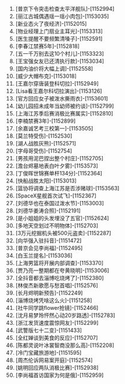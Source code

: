
1. [普京下令突击检查太平洋舰队]-[1152994]
1. [丽江古城偶遇瑶一瑶小肉包]-[1153035]
1. [新业态火了夜经济]-[1152015]
1. [物业经理上门扇业主耳光]-[1153313]
1. [医生提醒不要频繁清嗓子]-[1152591]
1. [李春江禁赛5年]-[1152818]
1. [五一千万别去这10个村儿]-[1153323]
1. [王宝强女友已还清执行款]-[1153034]
1. [国内油价将大幅上调]-[1152558]
1. [威少大帽布克]-[1153018]
1. [王嘉尔穿唐装登科切拉]-[1152949]
1. [Lisa看王嘉尔科切拉演出]-[1153126]
1. [官方回应女子被泼水撕雨衣]-[1153601]
1. [幼儿园招未成年当幼师被约谈]-[1152799]
1. [上海江苏季后赛消极比赛属实]-[1152810]
1. [李楠禁赛3年]-[1152899]
1. [余嘉诚艺考三校第一]-[1153505]
1. [莫兰特受伤]-[1152530]
1. [湖人战胜灰熊]-[1152571]
1. [字母哥受伤]-[1152754]
1. [男孩用泥巴捏出整个村庄]-[1152705]
1. [澹台烬墓地表白叶夕雾]-[1153573]
1. [丁俊晖世锦赛单杆134分]-[1152364]
1. [快船战胜太阳]-[1153013]
1. [篮协将调查上海江苏是否涉赌球]-[1153563]
1. [SpaceX星舰首次试飞]-[1152367]
1. [刘德华也在泰国过泼水节]-[1153003]
1. [刘德华姜涛合照]-[1152191]
1. [是小姐姐的头发埋没了五官]-[1152624]
1. [多地天空划过不明物体]-[1152703]
1. [3万元挖掘机头被500元盗卖]-[1152287]
1. [向华强入驻抖音]-[1151472]
1. [普京会见李尚福]-[1152495]
1. [白玉兰提名]-[1153036]
1. [上海男篮将开展内部调查]-[1153370]
1. [贾乃亮一整期都在夸黄晓明]-[1153006]
1. [全抖音都去淄博吃烧烤了]-[1152380]
1. [林俊杰新歌愿与愁首唱]-[1152576]
1. [长月烬明新预告]-[1152249]
1. [淄博烧烤凭啥这么火]-[1151258]
1. [社牛同学跳flower抢镜]-[1152466]
1. [沈月易梦玲怦然心动20岁路透]-[1152783]
1. [浙江发货速度震惊网友]-[1152299]
1. [武警版七十二变]-[1151433]
1. [全红婵谈到美食的反应]-[1152707]
1. [陈都灵说叶冰裳智商没那么高]-[1152208]
1. [冷门宝藏旅游地]-[1151595]
1. [周杰伦诉网易案开庭]-[1152574]
1. [姚明回应两队消极比赛]-[1152938]
1. [李尚福首访国家为何是俄]-[1152959]